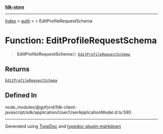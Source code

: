 [**fdk-store**](../../../README.md)
***

[Index](../../../API.md) > [auth](../../README.md) > [<internal>](../README.md) > EditProfileRequestSchema

# Function: EditProfileRequestSchema

> **EditProfileRequestSchema**(): [`EditProfileRequestSchema`](../type-aliases/type-alias.EditProfileRequestSchema.md)

## Returns

[`EditProfileRequestSchema`](../type-aliases/type-alias.EditProfileRequestSchema.md)

## Defined In

node\_modules/@gofynd/fdk-client-javascript/sdk/application/User/UserApplicationModel.d.ts:590

***
Generated using [TypeDoc](https://typedoc.org/) and [typedoc-plugin-markdown](https://www.npmjs.com/package/typedoc-plugin-markdown)
